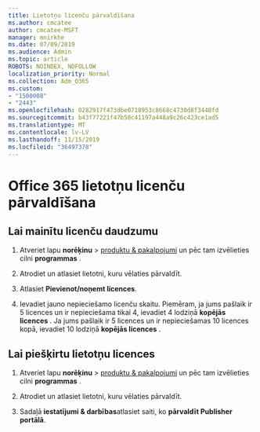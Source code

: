 ```yaml
---
title: Lietotņu licenču pārvaldīšana
ms.author: cmcatee
author: cmcatee-MSFT
manager: mnirkhe
ms.date: 07/09/2019
ms.audience: Admin
ms.topic: article
ROBOTS: NOINDEX, NOFOLLOW
localization_priority: Normal
ms.collection: Adm_O365
ms.custom:
- "1500008"
- "2443"
ms.openlocfilehash: 0282917f473dbe0718953c8668c4730d8f3448fd
ms.sourcegitcommit: b43f77221f47b50c41197a448a9c26c423ce1ad5
ms.translationtype: MT
ms.contentlocale: lv-LV
ms.lasthandoff: 11/15/2019
ms.locfileid: "36497378"
---
```

# <a name="manage-office-365-app-licenses"></a>Office 365 lietotņu licenču pārvaldīšana

## <a name="to-change-license-quantity"></a>Lai mainītu licenču daudzumu

1. Atveriet lapu **norēķinu** > [produktu & pakalpojumi](https://go.microsoft.com/fwlink/p/?linkid=842054) un pēc tam izvēlieties cilni **programmas** .

2. Atrodiet un atlasiet lietotni, kuru vēlaties pārvaldīt.  

3. Atlasiet **Pievienot/noņemt licences**.

4. Ievadiet jauno nepieciešamo licenču skaitu. Piemēram, ja jums pašlaik ir 5 licences un ir nepieciešama tikai 4, ievadiet 4 lodziņā **kopējās licences** . Ja jums pašlaik ir 5 licences un ir nepieciešamas 10 licences kopā, ievadiet 10 lodziņā **kopējās licences** .

## <a name="to-assign-app-licenses"></a>Lai piešķirtu lietotņu licences

1. Atveriet lapu **norēķinu** > [produktu & pakalpojumi](https://go.microsoft.com/fwlink/p/?linkid=842054) un pēc tam izvēlieties cilni **programmas** .

2. Atrodiet un atlasiet lietotni, kuru vēlaties pārvaldīt.  

3. Sadaļā **iestatījumi & darbības**atlasiet saiti, ko **pārvaldīt Publisher portālā**.